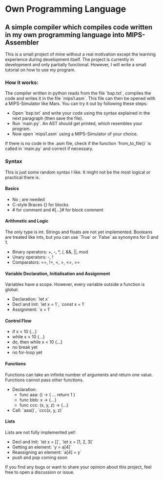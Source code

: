 # Own Programming Language

## A simple compiler which compiles code written in my own programming language into MIPS-Assembler

This is a small project of mine without a real motivation except the learning experience during development itself.
The project is currently in development and only partially functional. However, I will write a small tutorial on how to use my program.

### How it works:

The compiler written in python reads from the file ´bsp.txt´, compiles the code and writes it in the file ´mips1.asm´. This file can then be opened with a MIPS-Simulator like Mars. 
You can try it out by following these steps:

* Open ´bsp.txt´ and write your code using the syntax explained in the next paragraph (then save the file).
* Run ´main.py´. An AST should get printed, which resembles your program.
* Now open ´mips1.asm´ using a MIPS-Simulator of your choice.

If there is no code in the .asm file, check if the function ´from_to_file()´ is called in ´main.py´ and correct if necessary.

### Syntax

This is just some random syntax I like. It might not be the most logical or practical there is.

#### Basics

* No ; are needed
* C-style Braces {} for blocks
* \# for comment and #[...]# for block comment

#### Arithmetic and Logic

The only type is int. Strings and floats are not yet implemented. Booleans are treated like ints, but you can use ´True´ or ´False´ as synonyms for 0 and 1.

* Binary operators: +, -, *, /, &&, ||, mod
* Unary operators: -, !
* Comparators: ==, !=, <, >, <=, >=

#### Variable Declaration, Initialisation and Assignment

Variables have a scope. However, every variable outside a function is global.

* Declaration: ´let x´
* Decl and Init: ´let x = 1´, ´const x = 1´
* Assignment: ´x = 1´

#### Control Flow

* if x < 10 {...}
* while x < 10 {...}
* do, then while x < 10 {...}
* no break yet
* no for-loop yet

#### Functions

Functions can take an infinite number of arguments and return one value. Functions cannot pass other functions.

* Declaration:
    * func aaa: () -> {
    ...
    return 1
    }
    * func bbb: x -> {...}
    * func ccc: (x, y, z) -> {...}
* Call: ´aaa()´, ´ccc(x, y, z)´

#### Lists

Lists are not fully implemented yet!

* Decl and Init: ´let x = []´, ´let x = [1, 2, 3]´
* Getting an element: ´y = a[4]´
* Reassigning an element: ´a[4] = y´
* push and pop coming soon



If you find any bugs or want to share your opinion about this project, feel free to open a discussion or issue. 






